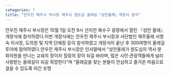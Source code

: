 ```yaml
---
categories: f
title: "안우진 제주시 부시장 제주시 원도심 올레길『성안올레』개장식 참석"
---
```

안우진 제주시 부시장은 10월 1일 오전 9시 산지천 북수구 광장에서 열린 『성안 올레』 개장식에 참석하였다.이번 개장식에는 안우진 제주시 부시장과 사단법인 제주올레 서명숙 이사장, 도의원 및 지역 단체장 등이 참석하였고 개장식이 끝난 후 300여명이 올레길 투어에 참여하였다.안우진 제주시 부시장은 인사말에서 “성안올레가 원도심의 역사 문화자원을 만나는 교육의 장이자 힐링의 장이 되길 바라며, 많은 시민·관광객들에게 널리 사랑받는 올레길이 되길 희망한다”며 “올레길을 찾는 분들이 안심하고 즐거운 마음으로 걸을 수 있도록 야간 조명